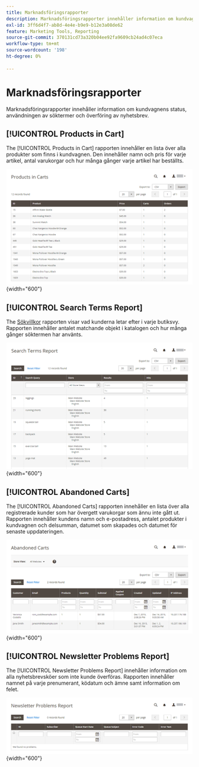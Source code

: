 ```yaml
---
title: Marknadsföringsrapporter
description: Marknadsföringsrapporter innehåller information om kundvagnens status, användningen av söktermer och överföring av nyhetsbrev.
exl-id: 3ff6d4f7-ab8d-4e4e-b9e9-b12e3a08de62
feature: Marketing Tools, Reporting
source-git-commit: 370131cd73a320b04ee92fa9609cb24ad4c07eca
workflow-type: tm+mt
source-wordcount: '198'
ht-degree: 0%

---
```


# Marknadsföringsrapporter

Marknadsföringsrapporter innehåller information om kundvagnens status, användningen av söktermer och överföring av nyhetsbrev.

## [!UICONTROL Products in Cart]

The [!UICONTROL Products in Cart] rapporten innehåller en lista över alla produkter som finns i kundvagnen. Den innehåller namn och pris för varje artikel, antal varukorgar och hur många gånger varje artikel har beställts.

![Produkter i kundvagnsrapport](./assets/products-in-cart.png){width="600"}

## [!UICONTROL Search Terms Report]

The [Sökvillkor](../catalog/search-terms.md#search-terms-report) rapporten visar vad kunderna letar efter i varje butiksvy. Rapporten innehåller antalet matchande objekt i katalogen och hur många gånger söktermen har använts.

![Rapport om sökvillkor](./assets/search-terms.png){width="600"}

## [!UICONTROL Abandoned Carts]

The [!UICONTROL Abandoned Carts] rapporten innehåller en lista över alla registrerade kunder som har övergett varukorgar som ännu inte gått ut. Rapporten innehåller kundens namn och e-postadress, antalet produkter i kundvagnen och delsumman, datumet som skapades och datumet för senaste uppdateringen.

![Rapport om övergivna kundvagnar](./assets/abandoned-carts.png){width="600"}

## [!UICONTROL Newsletter Problems Report]

The [!UICONTROL Newsletter Problems Report] innehåller information om alla nyhetsbrevsköer som inte kunde överföras. Rapporten innehåller namnet på varje prenumerant, ködatum och ämne samt information om felet.

![Rapport om problem med nyhetsbrev](./assets/newsletter-problems.png){width="600"}

